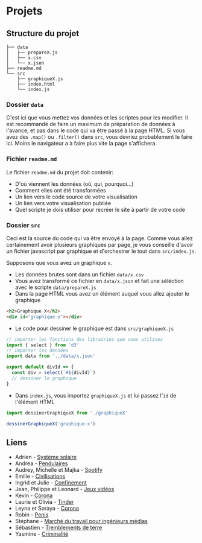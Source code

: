 # Projets

## Structure du projet

```
├── data
│   ├── prepareX.js
│   ├── x.csv
│   └── x.json
├── readme.md
└── src
    ├── graphiqueX.js
    ├── index.html
    └── index.js
```

### Dossier `data`

C'est ici que vous mettez vos données et les scriptes pour les modifier. Il est recommandé de faire un maximum de préparation de données à l'avance, et pas dans le code qui va être passé à la page HTML. Si vous avez des `.map()` ou `.filter()` dans `src`, vous devriez probablement le faire ici. Moins le navigateur a à faire plus vite la page s'affichera.

### Fichier `readme.md`

Le fichier `readme.md` du projet doit contenir:

* D'où viennent les données (où, qui, pourquoi...)
* Comment elles ont été transformées
* Un lien vers le code source de votre visualisation
* Un lien vers votre visualisation publiée
* Quel scripte je dois utiliser pour recréer le site à partir de votre code

### Dossier `src`

Ceci est la source du code qui va être envoyé à la page. Comme vous allez certainement avoir plusieurs graphiques par page, je vous conseille d'avoir un fichier javascript par graphique et d'orchestrer le tout dans `src/index.js`.

Supposons que vous avez un graphique `x`.

* Les données brutes sont dans un fichier `data/x.csv`
* Vous avez transformé ce fichier en `data/x.json` et fait une séléction avec le scripte `data/prepareX.js`
* Dans la page HTML vous avez un élément auquel vous allez ajouter le graphique

```html
<h2>Graphique X</h2>
<div id="graphique-x"></div>
```

* Le code pour dessiner le graphique est dans `src/graphiqueX.js`

```js
// importer les fonctions des librairies que vous utilisez
import { select } from 'd3'
// importer les données
import data from '../data/x.json'

export default divId => {
  const div = select(`#${divId}`)
  // dessiner le graphique
}
```

* Dans `index.js`, vous importez `graphiqueX.js` et lui passez l'`id` de l'élément HTML

```js
import dessinerGraphiqueX from './graphiqueX'

dessinerGraphiqueX('graphique-x')
```

## Liens

* Adrien - [Système solaire](https://github.com/AdriWard/VisuelDon/tree/master/projet)
* Andrea - [Pendulaires](https://github.com/Andreanefer/VisualDonM47/tree/master/projet)
* Audrey, Michelle et Majka - [Spotify](https://github.com/AudilaraZ/VisualDon/tree/master/projet)
* Emilie - [Civilisations](https://github.com/emilie-imhof/visualisation-de-donnees/tree/master/projet)
* Ingrid et Julie - [Confinement](https://github.com/julie-greset/visualdon/tree/master/projet)
* Jean, Philippe et Leonard - [Jeux vidéos](https://github.com/nobrega1/ProjetDataVis)
* Kevin - [Corona](https://github.com/Saiykoh/VisuDon/tree/master/projet)
* Laurie et Olivia - [Tinder](https://github.com/loumloum/projetTinder)
* Leyna et Soraya - [Corona](https://github.com/Soraya97/VisualDon/tree/master/projet)
* Robin - [Penis](https://github.com/robiiiiiiiiiiiin/VisualDon/tree/master/projet)
* Stéphane - [Marché du travail pour ingénieurs médias](https://github.com/Stephane-panda/datavis/tree/master/projet)
* Sébastien - [Tremblements de terre](https://github.com/sebastienRay/VisualDon/tree/master/projet)
* Yasmine - [Criminalité](https://github.com/yasminehamdan/VisualDonn)